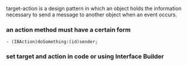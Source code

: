 target-action is a design pattern in which an object holds the information necessary to send a message to another object when an event occurs.

### an action method must have a certain form
``` objc
- (IBAction)doSomething:(id)sender;
```

### set target and action in code  or using Interface Builder

